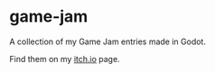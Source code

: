 # game-jam

A collection of my Game Jam entries made in Godot.

Find them on my [itch.io](https://iamtamilyn.itch.io/) page.
